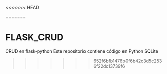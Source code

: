 <<<<<<< HEAD

=======
# FLASK_CRUD
CRUD en flask-python
Este repositorio contiene código en Python 
SQLite
>>>>>>> 652f6bfb1476b0f6b42c3d5c2536f22dc13739f6